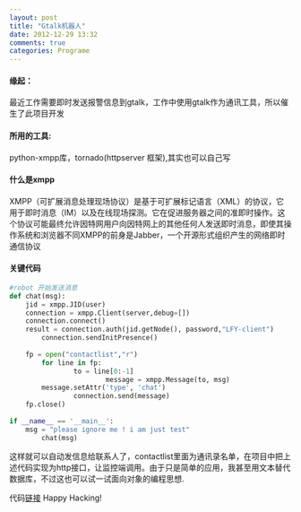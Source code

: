 ```yaml
---
layout: post
title: "Gtalk机器人"
date: 2012-12-29 13:32
comments: true
categories: Programe
---
```

#### 缘起：
最近工作需要即时发送报警信息到gtalk，工作中使用gtalk作为通讯工具，所以催生了此项目开发 

#### 所用的工具:
python-xmpp库，tornado(httpserver 框架),其实也可以自己写

#### 什么是xmpp
XMPP（可扩展消息处理现场协议）是基于可扩展标记语言（XML）的协议，它用于即时消息（IM）以及在线现场探测。它在促进服务器之间的准即时操作。这个协议可能最终允许因特网用户向因特网上的其他任何人发送即时消息，即使其操作系统和浏览器不同XMPP的前身是Jabber，一个开源形式组织产生的网络即时通信协议

#### 关键代码

```python
#robot 开始发送消息
def chat(msg):
    jid = xmpp.JID(user)
    connection = xmpp.Client(server,debug=[])
    connection.connect()
    result = connection.auth(jid.getNode(), password,"LFY-client")
        connection.sendInitPresence()
 
    fp = open("contactlist","r")
        for line in fp:
                to = line[0:-1]
                        message = xmpp.Message(to, msg)
        message.setAttr('type', 'chat')
                connection.send(message)
    fp.close()
 
if __name__ == '__main__':
    msg = "please ignore me ! i am just test"
        chat(msg)
```

 这样就可以自动发信息给联系人了，contactlist里面为通讯录名单，在项目中把上述代码实现为http接口，让监控端调用。由于只是简单的应用，我甚至用文本替代数据库，不过这也可以试一试面向对象的编程思想.

代码[链接](https://github.com/zheng-ji/gtalk-robot)
Happy Hacking!
